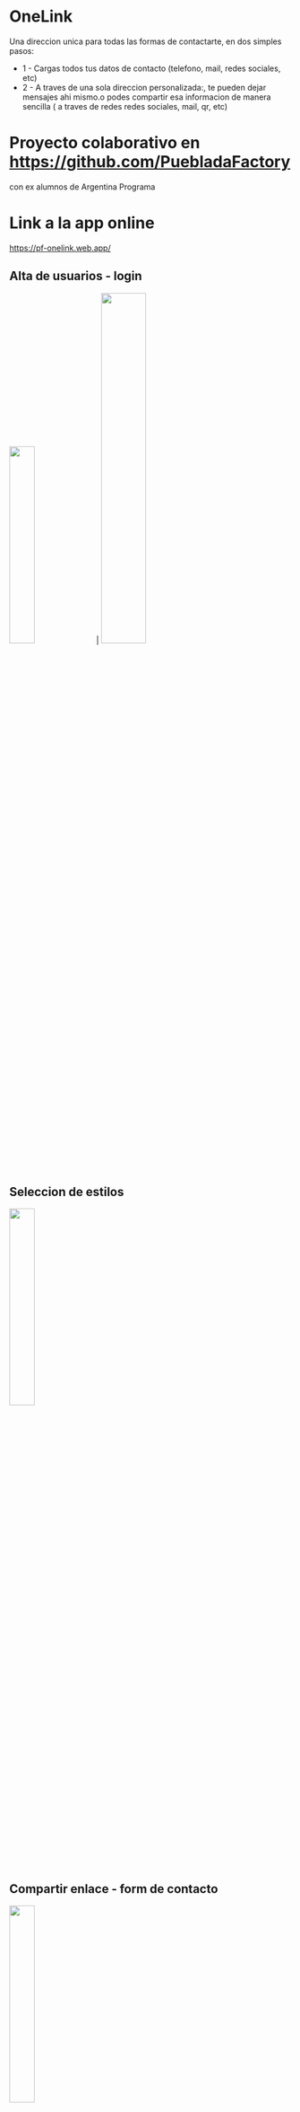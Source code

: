 
# OneLink

 Una direccion unica para todas las formas de contactarte, en dos simples pasos:
- 1 - Cargas todos tus datos de contacto (telefono, mail, redes sociales, etc)
- 2 - A traves de una sola direccion personalizada:, te pueden dejar mensajes ahi mismo.o podes compartir esa informacion de manera sencilla  ( a traves de redes redes sociales, mail, qr, etc) 
         

# Proyecto colaborativo en https://github.com/PuebladaFactory 
con ex alumnos de Argentina Programa

# Link a la app online
https://pf-onelink.web.app/

## Alta de usuarios - login

<img src="https://i.ibb.co/x69PgHF/image.png" width=30% height=30%>  |  <img src="https://i.ibb.co/c2HtLxb/image.png" width=40% height=40%>

## Seleccion de estilos

<img src="https://i.ibb.co/r7r5BZT/image.png" width=30% height=30%>

## Compartir enlace - form de contacto

<img src="https://i.ibb.co/J3jNskN/image.png" width=30% height=30%>


# Datos del proyecto

App para compartir en un solo link todos los contactos de una empresa, persona o negocio

Registro de usuarios con Auth, 
Admin de la app
autenticacion : Auth
CRUD con Rest APi: java - Springboot
Base de datos : My Sql
Cada usuario puede generar su propia url

## link al frontend
https://github.com/crlsh/ONELINK-front
## link a la api
https://github.com/crlsh/onelink-back
## link a la Base de datos
https://github.com/crlsh/onelink-base



